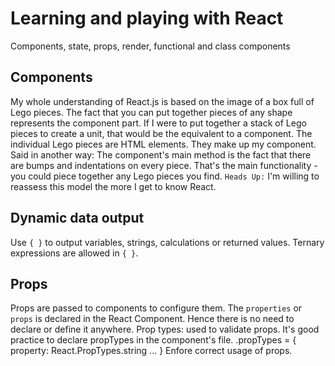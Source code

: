 # Learning and playing with React
Components, state, props, render, functional and class components

## Components
My whole understanding of React.js is based on the image of a box full of Lego pieces.
The fact that you can put together pieces of any shape represents the component part.
If I were to put together a stack of Lego pieces to create a unit, that would be 
the equivalent to a component. The individual Lego pieces are HTML elements. They 
make up my component. 
Said in another way: The component's main method is the fact that there are bumps and
indentations on every piece. That's the main functionality - you could piece together
any Lego pieces you find.
`Heads Up:` I'm willing to reassess this model the more I get to know React.

## Dynamic data output
Use `{ }` to output variables, strings, calculations or returned values.
Ternary expressions are allowed in `{ }`.

## Props
Props are passed to components to configure them.
The `properties` or `props` is declared in the React Component. 
Hence there is no need to declare or define it anywhere.
Prop types: used to validate props. It's good practice to declare propTypes in the component's file.
<Component>.propTypes = {
    property: React.PropTypes.string
    ...
}
Enfore correct usage of props. 